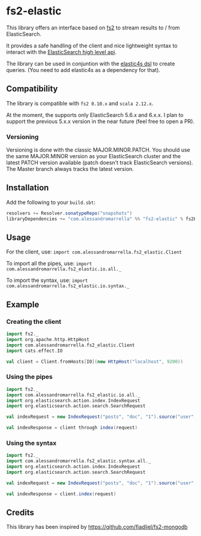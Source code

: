# fs2-elastic
This library offers an interface based on [fs2](https://github.com/functional-streams-for-scala/fs2)
to stream results to / from ElasticSearch.

It provides a safe handling of the client and nice lightweight syntax to interact with the [ElasticSearch high
level api](https://www.elastic.co/guide/en/elasticsearch/client/java-rest/6.0/java-rest-high-supported-apis.html).

The library can be used in conjuntion with the [elastic4s dsl](https://github.com/sksamuel/elastic4s) to create queries.
(You need to add elastic4s as a dependency for that).

## Compatibility
The library is compatible with `fs2 0.10.x` and `scala 2.12.x`.

At the moment, the supports only ElasticSearch 5.6.x and 6.x.x. I plan to support the previous 5.x.x version in the
near future (feel free to open a PR).

### Versioning
Versioning is done with the classic MAJOR.MINOR.PATCH.
You should use the same MAJOR.MINOR version as your ElasticSearch cluster and the latest PATCH version available (patch
doesn't track ElasticSearch versions).
The Master branch always tracks the latest version.

## Installation
Add the following to your `build.sbt`:

```scala
resolvers += Resolver.sonatypeRepo("snapshots")
libraryDependencies += "com.alessandromarrella" %% "fs2-elastic" % fs2ElasticVersion
```

## Usage

For the client, use:
```import com.alessandromarrella.fs2_elastic.Client```

To import all the pipes, use:
```import com.alessandromarrella.fs2_elastic.io.all._```

To import the syntax, use:
```import com.alessandromarrella.fs2_elastic.io.syntax._```


## Example

### Creating the client

```scala
import fs2._
import org.apache.http.HttpHost
import com.alessandromarrella.fs2_elastic.Client
import cats.effect.IO

val client = Client.fromHosts[IO](new HttpHost("localhost", 9200))

```

### Using the pipes
```scala
import fs2._
import com.alessandromarrella.fs2_elastic.io.all._
import org.elasticsearch.action.index.IndexRequest
import org.elasticsearch.action.search.SearchRequest

val indexRequest = new IndexRequest("posts", "doc", "1").source("user", "amarrella", "message", "trying out Elasticsearch")

val indexResponse = client through index(request)

```

### Using the syntax
```scala
import fs2._
import com.alessandromarrella.fs2_elastic.syntax.all._
import org.elasticsearch.action.index.IndexRequest
import org.elasticsearch.action.search.SearchRequest

val indexRequest = new IndexRequest("posts", "doc", "1").source("user", "amarrella", "message", "trying out Elasticsearch")

val indexResponse = client.index(request)

```

## Credits
This library has been inspired by https://github.com/fiadliel/fs2-mongodb
